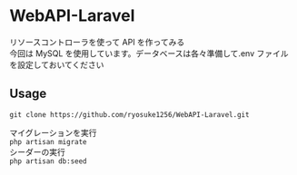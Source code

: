 # WebAPI-Laravel

リソースコントローラを使って API を作ってみる  
今回は MySQL を使用しています。データベースは各々準備して.env ファイルを設定しておいてください

## Usage

`git clone https://github.com/ryosuke1256/WebAPI-Laravel.git`

マイグレーションを実行  
`php artisan migrate`  
シーダーの実行  
`php artisan db:seed`
